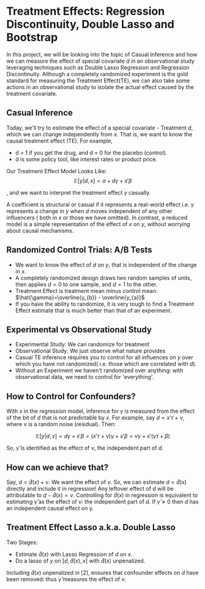 # Treatment Effects: Regression Discontinuity, Double Lasso and Bootstrap

In this project, we will be looking into the topic of Casual Inference and how we can measure the effect of special covariate $d$ in an observational study leveraging techniques such as Double Lasso Regression and Regression Discontinuity. Although a completely randomized experiment is the gold standard for measuring the Treatment Effect(TE), we can also take some actions in an observational study to isolate the actual effect caused by the treatment covariate.

## Casual Inference

Today, we'll try to estimate the effect of a special covariate - Treatment $d$, which we can change independently from $x$. That is, we want to know the causal treatment effect (TE). For example,
* d = 1 if you get the drug, and d = 0 for the placebo (control).
* d is some policy tool, like interest rates or product price.

Our Treatment Effect Model Looks Like: 
$$\mathbb{E}[y|d,x]= \alpha + d\gamma + x'\beta $$

, and we want to interpret the treatment effect $\gamma$ casually. 

A coefficient is structural or casual if it represents a real-world effect i.e. $\gamma$ represents a change in $y$ when $d$ moves independent of any other influencers ( both in $x$ or those we have omitted). In contrast, a reduced model is a simple representation of the effect of $x$ on $y$, without worrying about causal mechanisms. 

## Randomized Control Trials: A/B Tests

* We want to know the effect of $d$ on $y$, that is independent of the change in $x$.
* A completely randomized design draws two random samples of units, then applies $d=0$ to one sample, and $d=1$ to the other.
* Treatment Effect is treatment mean minus control mean: $\hat{\gamma}=\overline{y_{b}} - \overline{y_{a}}$
* If you have the ability to randomize, it is very tough to find a Treatment Effect estimate that is much better than that of an experiment.

## Experimental vs Observational Study 

* Experimental Study: We can randomize for treatment
* Observational Study: We just observe what nature provides
* Casual TE inference requires you to control for all influences on $y$ over which you have not randomized( i.e. those which are correlated with $d$).
* Without an Experiment we haven't randomized over anything: with observational data, we need to control for 'everything'.

## How to Control for Confounders?

With $x$ in the regression model, inference for $\gamma$ is measured from the effect of the bit of $d$ that is not predictable by $x$. For example, say $d = x'\tau + \nu$, where $\nu$ is a random noise (residual). Then: 

$$ \mathbb{E}[y|d,x] = d\gamma + x'\beta = (x'\tau + \nu) \gamma + x'\beta = \nu\gamma + x'(\gamma \tau + \beta) $$

So, $\hat{\gamma}$ is identified as the effect of $\nu$, the independent part of $d$.

## How can we achieve that? 

Say, $d=\hat{d}(x) + \nu$. We want the effect of $\nu$. So, we can estimate $d=\hat{d}(x)$ directly and include it in regression! Any leftover effect of $d$ will be attributable to $d-\hat{d}(x) = \nu$. Controlling for $\hat{d}(x)$ in regression is equivalent to estimating $\hat{\gamma}$ as the effect of $\nu$: the independent part of $d$. If $\hat{\gamma} \neq 0$ then $d$ has an independent causal effect on y.

## Treatment Effect Lasso a.k.a. Double Lasso

Two Stages:
* Estimate $\hat{d}(x)$ with Lasso Regression of $d$ on $x$.
* Do a lasso of $y$ on $[d,\hat{d}(x), x]$ with  $\hat{d}(x)$ unpenalized.

Including $\hat{d}(x)$ unpenalized in [2], ensures that confounder effects on $d$ have been removed: thus $\hat{\gamma}$ measures the effect of $\nu$. 

